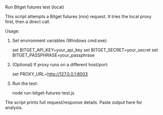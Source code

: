 Run Bitget futures test (local)

This script attempts a Bitget futures (mix) request. It tries the local proxy first, then a direct call.

Usage:

1) Set environment variables (Windows cmd.exe):

   set BITGET_API_KEY=your_api_key
   set BITGET_SECRET=your_secret
   set BITGET_PASSPHRASE=your_passphrase

2) (Optional) If proxy runs on a different host/port:

   set PROXY_URL=http://127.0.0.1:8003

3) Run the test:

   node run-bitget-futures-test.js

The script prints full request/response details. Paste output here for analysis.
